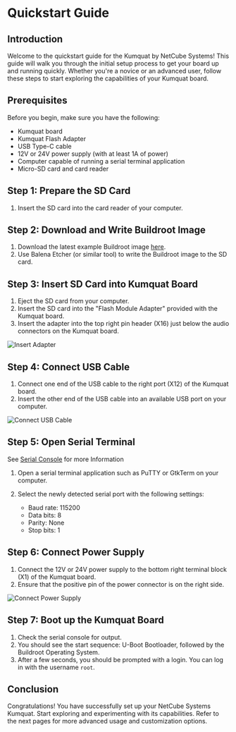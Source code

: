 # Quickstart Guide

## Introduction
Welcome to the quickstart guide for the Kumquat by NetCube Systems! This guide will walk you through the initial setup process to get your board up and running quickly. Whether you're a novice or an advanced user, follow these steps to start exploring the capabilities of your Kumquat board.

## Prerequisites
Before you begin, make sure you have the following:

- Kumquat board
- Kumquat Flash Adapter
- USB Type-C cable
- 12V or 24V power supply (with at least 1A of power)
- Computer capable of running a serial terminal application
- Micro-SD card and card reader

## Step 1: Prepare the SD Card
1. Insert the SD card into the card reader of your computer.

## Step 2: Download and Write Buildroot Image
1. Download the latest example Buildroot image [here](https://git.netcubesystems.at/NetCube-Systems-Austria/kumquat-buildroot-releases/releases/tag/demo-build).
2. Use Balena Etcher (or similar tool) to write the Buildroot image to the SD card.

## Step 3: Insert SD Card into Kumquat Board
1. Eject the SD card from your computer.
2. Insert the SD card into the "Flash Module Adapter" provided with the Kumquat board.
3. Insert the adapter into the top right pin header (X16) just below the audio connectors on the Kumquat board.

![Insert Adapter](placeholder_image_link)

## Step 4: Connect USB Cable
1. Connect one end of the USB cable to the right port (X12) of the Kumquat board.
2. Insert the other end of the USB cable into an available USB port on your computer.

![Connect USB Cable](placeholder_image_link)

## Step 5: Open Serial Terminal

See [Serial Console](interfaces/console) for more Information

1. Open a serial terminal application such as PuTTY or GtkTerm on your computer.
2. Select the newly detected serial port with the following settings: 

    - Baud rate: 115200
    - Data bits: 8
    - Parity: None
    - Stop bits: 1

## Step 6: Connect Power Supply
1. Connect the 12V or 24V power supply to the bottom right terminal block (X1) of the Kumquat board.
2. Ensure that the positive pin of the power connector is on the right side.

![Connect Power Supply](placeholder_image_link)

## Step 7: Boot up the Kumquat Board
1. Check the serial console for output.
2. You should see the start sequence: U-Boot Bootloader, followed by the Buildroot Operating System.
3. After a few seconds, you should be prompted with a login. You can log in with the username `root`.

## Conclusion
Congratulations! You have successfully set up your NetCube Systems Kumquat. Start exploring and experimenting with its capabilities. Refer to the next pages for more advanced usage and customization options.
